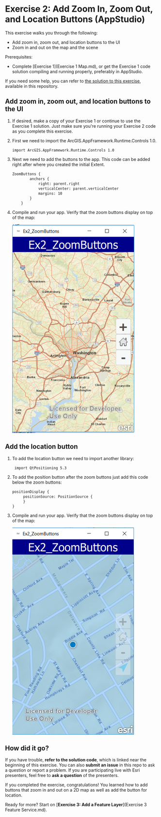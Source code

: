 # Exercise 2: Add Zoom In, Zoom Out, and Location Buttons (AppStudio)

This exercise walks you through the following:
- Add zoom in, zoom out, and location buttons to the UI
- Zoom in and out on the map and the scene

Prerequisites:
- Complete [Exercise 1](Exercise 1 Map.md), or get the Exercise 1 code solution compiling and running properly, preferably in AppStudio.

If you need some help, you can refer to [the solution to this exercise](../../solutions/AppStudio/Ex2_ZoomButtons), available in this repository.

## Add zoom in, zoom out, and location buttons to the UI
1. If desired, make a copy of your Exercise 1 or continue to use the Exercise 1 solution. Just make sure you're running your Exercise 2 code as you complete this exercise.

1. First we need to import the ArcGIS.AppFramework.Runtime.Controls 1.0.

    ```
    import ArcGIS.AppFramework.Runtime.Controls 1.0
    ```
 
1. Next we need to add the buttons to the app.  This code can be added right after where you created the initial Extent.
    ```
    ZoomButtons {
            anchors {
                right: parent.right
                verticalCenter: parent.verticalCenter
                margins: 10
            }
        }

    ```
    
1. Compile and run your app. Verify that the zoom buttons display on top of the map:

    ![Zoom buttons](03-zoom-buttons.png)

## Add the location button 
1. To add the location button we need to import another library:
    
    ```
     import QtPositioning 5.3
    ```	
2.  To add the position button after the zoom buttons just add this code below the zoom buttons:

    ```
    positionDisplay {
         positionSource: PositionSource {
         }
    }
    ```	
1. Compile and run your app. Verify that the zoom buttons display on top of the map:

    ![Zoom and location buttons](04-zoom-location-buttons.png)

## How did it go?

If you have trouble, **refer to the solution code**, which is linked near the beginning of this exercise. You can also **submit an issue** in this repo to ask a question or report a problem. If you are participating live with Esri presenters, feel free to **ask a question** of the presenters.

If you completed the exercise, congratulations! You learned how to add buttons that  zoom in and out on a 2D map as well as add the button for location.

Ready for more? Start on [**Exercise 3: Add a Feature Layer**](Exercise 3 Feature Service.md).
